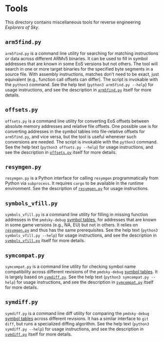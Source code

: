 # Tools

This directory contains miscellaneous tools for reverse engineering _Explorers of Sky_.

## `arm5find.py`
`arm5find.py` is a command line utility for searching for matching instructions or data across different ARMv5 binaries. It can be used to fill in symbol addresses that are known in some EoS versions but not others. The tool will search in one or more target binaries for the specified byte segments in a source file. With assembly instructions, matches don't need to be exact, just equivalent (e.g., function call offsets can differ). The script is invokable with the `python3` command. See the help text (`python3 arm5find.py --help`) for usage instructions, and see the description in [`arm5find.py`](arm5find.py) itself for more details.

## `offsets.py`
`offsets.py` is a command line utility for converting EoS offsets between absolute memory addresses and relative file offsets. One possible use is for converting addresses in the symbol tables into file-relative offsets for `arm5find.py`, and vice versa, but the tool is useful whenever such conversions are needed. The script is invokable with the `python3` command. See the help text (`python3 offsets.py --help`) for usage instructions, and see the description in [`offsets.py`](offsets.py) itself for more details.

## `resymgen.py`
`resymgen.py` is a Python interface for calling `resymgen` programmatically from Python via `subprocess`. It requires `cargo` to be available in the runtime environment. See the description of [`resymgen.py`](resymgen.py) for usage instructions.

## `symbols_vfill.py`
`symbols_vfill.py` is a command line utility for filling in missing function addresses in the `pmdsky-debug` [symbol tables](../symbols), for addresses that are known in some game versions (e.g., NA, EU) but not in others. It relies on [`resymgen.py`](#resymgenpy) and thus has the same prerequisites. See the help text (`python3 symbols_vfill.py --help`) for usage instructions, and see the description in [`symbols_vfill.py`](symbols_vfill.py) itself for more details.

## `symcompat.py`
`symcompat.py` is a command line utility for checking symbol name compatibility across different revisions of the `pmdsky-debug` [symbol tables](../symbols). It is largely based on [`symdiff.py`](symdiff.py). See the help text (`python3 symcompat.py --help`) for usage instructions, and see the description in [`symcompat.py`](symcompat.py) itself for more details.

## `symdiff.py`
`symdiff.py` is a command line diff utility for comparing the `pmdsky-debug` [symbol tables](../symbols) across different revisions. It has a similar interface to `git diff`, but runs a specialized diffing algorithm. See the help text (`python3 symdiff.py --help`) for usage instructions, and see the description in [`symdiff.py`](symdiff.py) itself for more details.

